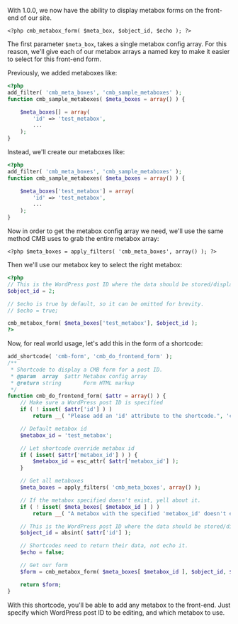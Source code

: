 With 1.0.0, we now have the ability to display metabox forms on the front-end of our site.

```
<?php cmb_metabox_form( $meta_box, $object_id, $echo ); ?>
```

The first parameter `$meta_box`, takes a single metabox config array. For this reason, we'll give each of our metabox arrays a named key to make it easier to select for this front-end form.

Previously, we added metaboxes like:
```php
<?php 
add_filter( 'cmb_meta_boxes', 'cmb_sample_metaboxes' );
function cmb_sample_metaboxes( $meta_boxes = array() ) {

	$meta_boxes[] = array(
		'id' => 'test_metabox',
		...
	);
}
```

Instead, we'll create our metaboxes like:
```php
<?php 
add_filter( 'cmb_meta_boxes', 'cmb_sample_metaboxes' );
function cmb_sample_metaboxes( $meta_boxes = array() ) {

	$meta_boxes['test_metabox'] = array(
		'id' => 'test_metabox',
		...
	);
}
```

Now in order to get the metabox config array we need, we'll use the same method CMB uses to grab the entire metabox array:
```
<?php $meta_boxes = apply_filters( 'cmb_meta_boxes', array() ); ?>
```

Then we'll use our metabox key to select the right metabox:
```php
<?php
// This is the WordPress post ID where the data should be stored/displayed.
$object_id = 2;

// $echo is true by default, so it can be omitted for brevity.
// $echo = true;

cmb_metabox_form( $meta_boxes['test_metabox'], $object_id );
?>
```

Now, for real world usage, let's add this in the form of a shortcode:
```php
add_shortcode( 'cmb-form', 'cmb_do_frontend_form' );
/**
 * Shortcode to display a CMB form for a post ID.
 * @param  array  $attr Metabox config array
 * @return string       Form HTML markup
 */
function cmb_do_frontend_form( $attr = array() ) {
	// Make sure a WordPress post ID is specified
	if ( ! isset( $attr['id'] ) )
		return __( "Please add an 'id' attribute to the shortcode.", 'cmb' );

	// Default metabox id
	$metabox_id = 'test_metabox';

	// Let shortcode override metabox id
	if ( isset( $attr['metabox_id'] ) ) {
		$metabox_id = esc_attr( $attr['metabox_id'] );
	}

	// Get all metaboxes
	$meta_boxes = apply_filters( 'cmb_meta_boxes', array() );

	// If the metabox specified doesn't exist, yell about it.
	if ( ! isset( $meta_boxes[ $metabox_id ] ) )
		return __( "A metabox with the specified 'metabox_id' doesn't exist.", 'cmb' );

	// This is the WordPress post ID where the data should be stored/displayed.
	$object_id = absint( $attr['id'] );

	// Shortcodes need to return their data, not echo it.
	$echo = false;

	// Get our form
	$form = cmb_metabox_form( $meta_boxes[ $metabox_id ], $object_id, $echo );

	return $form;
}
```

With this shortcode, you'll be able to add any metabox to the front-end. Just specify which WordPress post ID to be editing, and which metabox to use.